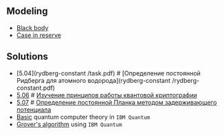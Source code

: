## Modeling

- [Black body](modeling/black-body/solution.ipynb)
- [Case in reserve](modeling/case-in-reserve/solution.ipynb) 

## Solutions

- [5.04](rydberg-constant /task.pdf) # [Определение постоянной Ридберга для атомного водорода](rydberg-constant /rydberg-constant.pdf)
- [5.06](quantum-cryptography/task.pdf) # [Изучение принципов работы квантовой криптографии](quantum-cryptography/quantum-cryptography.pdf)
- [5.07](planck-constant/task.pdf) # [Определение постоянной Планка методом задерживающего потенциала](./Solutions/5.07)
- [Basic](ibm-quantum/basic.pdf) quantum computer theory in `IBM Quantum`
- [Grover's algorithm](ibm-quantum/grover-algo.pdf) using `IBM Quantum` 

